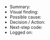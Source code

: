# 
- Summary:
- Visual finding:
- Possible cause: 
- Decision / Action: 
- Next-step code: 
- Logged on: 